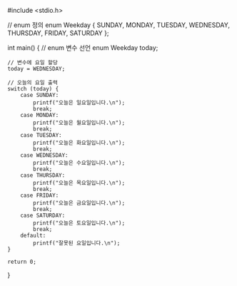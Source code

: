 #include <stdio.h>

// enum 정의
enum Weekday {
    SUNDAY,
    MONDAY,
    TUESDAY,
    WEDNESDAY,
    THURSDAY,
    FRIDAY,
    SATURDAY
};

int main() {
    // enum 변수 선언
    enum Weekday today;

    // 변수에 요일 할당
    today = WEDNESDAY;

    // 오늘의 요일 출력
    switch (today) {
        case SUNDAY:
            printf("오늘은 일요일입니다.\n");
            break;
        case MONDAY:
            printf("오늘은 월요일입니다.\n");
            break;
        case TUESDAY:
            printf("오늘은 화요일입니다.\n");
            break;
        case WEDNESDAY:
            printf("오늘은 수요일입니다.\n");
            break;
        case THURSDAY:
            printf("오늘은 목요일입니다.\n");
            break;
        case FRIDAY:
            printf("오늘은 금요일입니다.\n");
            break;
        case SATURDAY:
            printf("오늘은 토요일입니다.\n");
            break;
        default:
            printf("잘못된 요일입니다.\n");
    }

    return 0;
}
